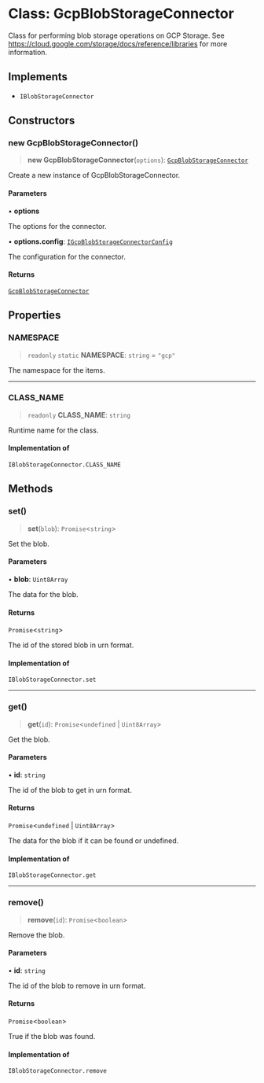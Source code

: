# Class: GcpBlobStorageConnector

Class for performing blob storage operations on GCP Storage.
See https://cloud.google.com/storage/docs/reference/libraries for more information.

## Implements

- `IBlobStorageConnector`

## Constructors

### new GcpBlobStorageConnector()

> **new GcpBlobStorageConnector**(`options`): [`GcpBlobStorageConnector`](GcpBlobStorageConnector.md)

Create a new instance of GcpBlobStorageConnector.

#### Parameters

• **options**

The options for the connector.

• **options.config**: [`IGcpBlobStorageConnectorConfig`](../interfaces/IGcpBlobStorageConnectorConfig.md)

The configuration for the connector.

#### Returns

[`GcpBlobStorageConnector`](GcpBlobStorageConnector.md)

## Properties

### NAMESPACE

> `readonly` `static` **NAMESPACE**: `string` = `"gcp"`

The namespace for the items.

***

### CLASS\_NAME

> `readonly` **CLASS\_NAME**: `string`

Runtime name for the class.

#### Implementation of

`IBlobStorageConnector.CLASS_NAME`

## Methods

### set()

> **set**(`blob`): `Promise`\<`string`\>

Set the blob.

#### Parameters

• **blob**: `Uint8Array`

The data for the blob.

#### Returns

`Promise`\<`string`\>

The id of the stored blob in urn format.

#### Implementation of

`IBlobStorageConnector.set`

***

### get()

> **get**(`id`): `Promise`\<`undefined` \| `Uint8Array`\>

Get the blob.

#### Parameters

• **id**: `string`

The id of the blob to get in urn format.

#### Returns

`Promise`\<`undefined` \| `Uint8Array`\>

The data for the blob if it can be found or undefined.

#### Implementation of

`IBlobStorageConnector.get`

***

### remove()

> **remove**(`id`): `Promise`\<`boolean`\>

Remove the blob.

#### Parameters

• **id**: `string`

The id of the blob to remove in urn format.

#### Returns

`Promise`\<`boolean`\>

True if the blob was found.

#### Implementation of

`IBlobStorageConnector.remove`
